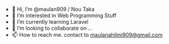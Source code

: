 - 👋 Hi, I’m @maulan909 / Nou Taka
- 👀 I’m interested in Web Programming Stuff
- 🌱 I’m currently learning Laravel
- 💞️ I’m looking to collaborate on ...
- 📫 How to reach me. contact to maulanahilmi909@gmail.com

<!---
maulan909/maulan909 is a ✨ special ✨ repository because its `README.md` (this file) appears on your GitHub profile.
You can click the Preview link to take a look at your changes.
--->
